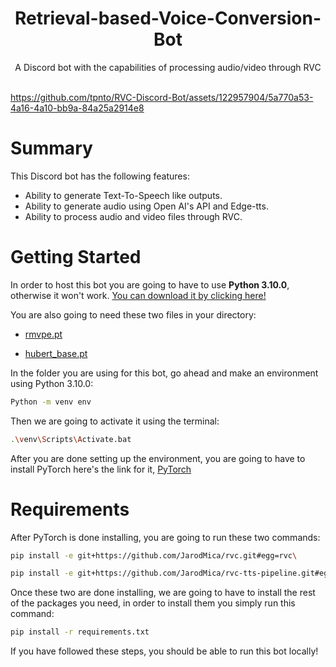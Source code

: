 <div align="center">

<h1>Retrieval-based-Voice-Conversion-Bot</h1>
A Discord bot with the capabilities of processing audio/video through RVC<br><br>
</div>



https://github.com/tpnto/RVC-Discord-Bot/assets/122957904/5a770a53-4a16-4a10-bb9a-84a25a2914e8



# Summary
This Discord bot has the following features:
+ Ability to generate Text-To-Speech like outputs.
+ Ability to generate audio using Open AI's API and Edge-tts.
+ Ability to process audio and video files through RVC.

# Getting Started
In order to host this bot you are going to have to use **Python 3.10.0**, otherwise it won't work. 
[You can download it by clicking here!](https://www.python.org/downloads/release/python-3100/)

You are also going to need these two files in your directory:

+ [rmvpe.pt](https://huggingface.co/lj1995/VoiceConversionWebUI/blob/main/rmvpe.pt)

+ [hubert_base.pt](https://huggingface.co/lj1995/VoiceConversionWebUI/blob/main/hubert_base.pt)

In the folder you are using for this bot, go ahead and make an environment using Python 3.10.0:
```bash
Python -m venv env
```
Then we are going to activate it using the terminal: 
```bash
.\venv\Scripts\Activate.bat
```
After you are done setting up the environment, you are going to have to install PyTorch here's the link for it, [PyTorch](https://pytorch.org/get-started/locally/)
# Requirements
After PyTorch is done installing, you are going to run these two commands:
``` bash
pip install -e git+https://github.com/JarodMica/rvc.git#egg=rvc\
```
``` bash
pip install -e git+https://github.com/JarodMica/rvc-tts-pipeline.git#egg=rvc_tts_pipe
```
Once these two are done installing, we are going to have to install the rest of the packages you need, in order to install them you simply run this command:
``` bash
pip install -r requirements.txt
```

If you have followed these steps, you should be able to run this bot locally!
